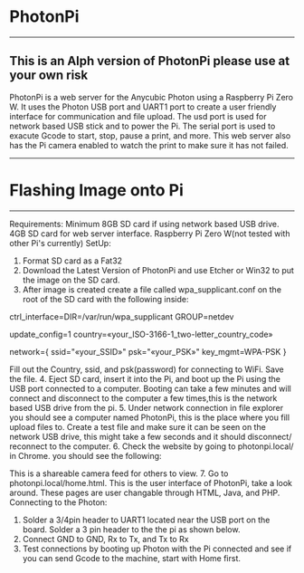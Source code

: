 # PhotonPi
-------------------
This is an Alph version of PhotonPi please use at your own risk
-------------------
PhotonPi is a web server for the Anycubic Photon using a Raspberry Pi Zero W. It uses the Photon USB port and UART1 port to create a user friendly interface for communication and file upload. The usd port is used for network based USB stick and to power the Pi. The serial port is used to exacute Gcode to start, stop, pause a print, and more. This web server also has the Pi camera enabled to watch the print to make sure it has not failed. 
__________________________
# Flashing Image onto Pi
----------------------------
Requirements: Minimum 8GB SD card if using network based USB drive. 4GB SD card for web server interface. Raspberry Pi Zero W(not tested with other Pi's currently) 
SetUp:
1. Format SD card as a Fat32
2. Download the Latest Version of PhotonPi and use Etcher or Win32 to put the image on the SD card.
3. After image is created create a file called wpa_supplicant.conf on the root of the SD card with the following inside:

ctrl_interface=DIR=/var/run/wpa_supplicant GROUP=netdev

update_config=1
country=«your_ISO-3166-1_two-letter_country_code»

network={
    ssid="«your_SSID»"
    psk="«your_PSK»"
    key_mgmt=WPA-PSK
}

Fill out the Country, ssid, and psk(password) for connecting to WiFi. Save the file.
4. Eject SD card, insert it into the Pi, and boot up the Pi using the USB port connected to a computer. Booting can take a few minutes and will connect and disconnect to the computer a few times,this is the network based USB drive from the pi.
5. Under network connection in file explorer you should see a computer named PhotonPi, this is the place where you fill upload files to. Create a test file and make sure it can be seen on the network USB drive, this might take a few seconds and it should disconnect/ reconnect to the computer.
6. Check the website by going to photonpi.local/ in Chrome. you should see the following:

This is a shareable camera feed for others to view.
7. Go to photonpi.local/home.html. This is the user interface of PhotonPi, take a look around. These pages are user changable through HTML, Java, and PHP.
Connecting to the Photon:
1. Solder a 3/4pin header to UART1 located near the USB port on the board. Solder a 3 pin header to the the pi as shown below. 
2. Connect GND to GND, Rx to Tx, and Tx to Rx
3. Test connections by booting up Photon with the Pi connected and see if you can send Gcode to the machine, start with Home first.

